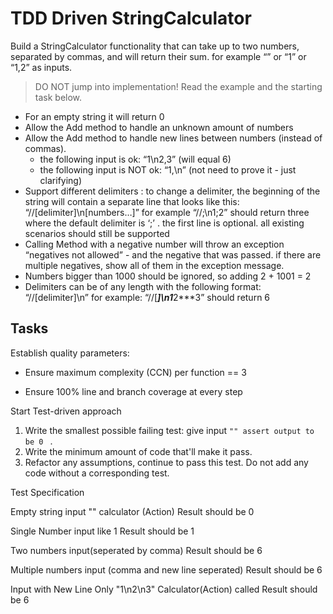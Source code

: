 # TDD Driven StringCalculator

Build a StringCalculator functionality that can take up to two numbers, separated by commas, and will return their sum. 
for example “” or “1” or “1,2” as inputs.

> DO NOT jump into implementation! Read the example and the starting task below.

- For an empty string it will return 0
- Allow the Add method to handle an unknown amount of numbers
- Allow the Add method to handle new lines between numbers (instead of commas).
  - the following input is ok: “1\n2,3” (will equal 6)
  - the following input is NOT ok: “1,\n” (not need to prove it - just clarifying)
- Support different delimiters : to change a delimiter, the beginning of the string will contain a separate line that looks like this: “//[delimiter]\n[numbers…]” for example “//;\n1;2” should return three where the default delimiter is ‘;’ .
the first line is optional. all existing scenarios should still be supported
- Calling Method with a negative number will throw an exception “negatives not allowed” - and the negative that was passed. if there are multiple negatives, show all of them in the exception message.
- Numbers bigger than 1000 should be ignored, so adding 2 + 1001 = 2
- Delimiters can be of any length with the following format: “//[delimiter]\n” for example: “//[***]\n1***2***3” should return 6

## Tasks



Establish quality parameters:

- Ensure  maximum complexity (CCN) per function == 3

- Ensure 100% line and branch coverage at every step

  

Start Test-driven approach

1. Write the smallest possible failing test: give input `"" assert output to be 0 ` .
2. Write the minimum amount of code that'll make it pass.
3. Refactor any assumptions, continue to pass this test. Do not add any code without a corresponding test.

Test Specification

Empty string input "" calculator (Action) Result should be 0

Single Number input like 1 Result should be 1

Two numbers input(seperated by comma) Result should be 6

Multiple numbers input (comma and new line seperated) Result should be 6

Input with New Line Only	"1\n2\n3"	Calculator(Action) called	Result should be 6


